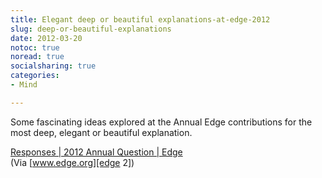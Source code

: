 ```yaml
---
title: Elegant deep or beautiful explanations-at-edge-2012
slug: deep-or-beautiful-explanations
date: 2012-03-20
notoc: true
noread: true
socialsharing: true
categories: 
- Mind

---
```

Some fascinating ideas explored at the Annual Edge contributions for the most deep, elegant or beautiful explanation.
  
[Responses | 2012 Annual Question | Edge][edge]  
(Via [www.edge.org][edge 2])

[edge]: http://www.edge.org/responses/what-is-your-favorite-deep-elegant-or-beautiful-explanation
[edge 2]: http://www.edge.org/
